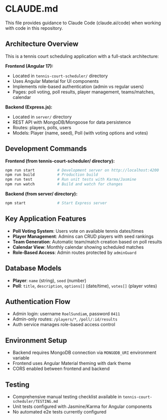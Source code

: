 # CLAUDE.md

This file provides guidance to Claude Code (claude.ai/code) when working with code in this repository.

## Architecture Overview

This is a tennis court scheduling application with a full-stack architecture:

**Frontend (Angular 17):**
- Located in `tennis-court-scheduler/` directory
- Uses Angular Material for UI components
- Implements role-based authentication (admin vs regular users)
- Pages: poll voting, poll results, player management, teams/matches, calendar

**Backend (Express.js):**
- Located in `server/` directory  
- REST API with MongoDB/Mongoose for data persistence
- Routes: players, polls, users
- Models: Player (name, seed), Poll (with voting options and votes)

## Development Commands

**Frontend (from tennis-court-scheduler/ directory):**
```bash
npm run start          # Development server on http://localhost:4200
npm run build          # Production build
npm run test           # Run unit tests with Karma/Jasmine
npm run watch          # Build and watch for changes
```

**Backend (from server/ directory):**
```bash
npm start              # Start Express server
```

## Key Application Features

- **Poll Voting System**: Users vote on available tennis dates/times
- **Player Management**: Admins can CRUD players with seed rankings
- **Team Generation**: Automatic team/match creation based on poll results
- **Calendar View**: Monthly calendar showing scheduled matches
- **Role-Based Access**: Admin routes protected by `adminGuard`

## Database Models

- **Player**: `name` (string), `seed` (number)
- **Poll**: `title`, `description`, `options[]` (date/time), `votes[]` (player votes)

## Authentication Flow

- Admin login: username `RoelSundiam`, password `0411`
- Admin-only routes: `/players/*`, `/poll/:id/results`
- Auth service manages role-based access control

## Environment Setup

- Backend requires MongoDB connection via `MONGODB_URI` environment variable
- Frontend uses Angular Material theming with dark theme
- CORS enabled between frontend and backend

## Testing

- Comprehensive manual testing checklist available in `tennis-court-scheduler/TESTING.md`
- Unit tests configured with Jasmine/Karma for Angular components
- No automated e2e tests currently configured